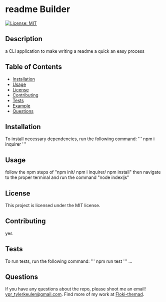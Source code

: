 # readme Builder
[![License: MIT](https://img.shields.io/badge/License-MIT-yellow.svg)](https://opensource.org/licenses/MIT)
## Description
a CLI application to make writing a readme a quick an easy process
## Table of Contents
* [Installation](#installation)  
* [Usage](#usage)
* [License](#license)
* [Contributing](#contributing)
* [Tests](#tests)
* [Example](#example)
* [Questions](#questions)
## Installation
To install necessary dependencies, run the following command:
'''
npm i inquirer
'''
## Usage
follow the npm steps of "npm init/ npm i inquirer/ npm install" then navigate to the proper terminal and run the command "node indexljs"
## License
This project is licensed under the MIT license.
## Contributing
yes
## Tests
To run tests, run the following command:
'''
npm run test
'''
...
## Questions
If you have any questions about the repo, please shoot me an email! ypr_tylerkeuler@gmail.com. Find more of my work at [Floki-themad](https://github.com/Floki-themad/).
